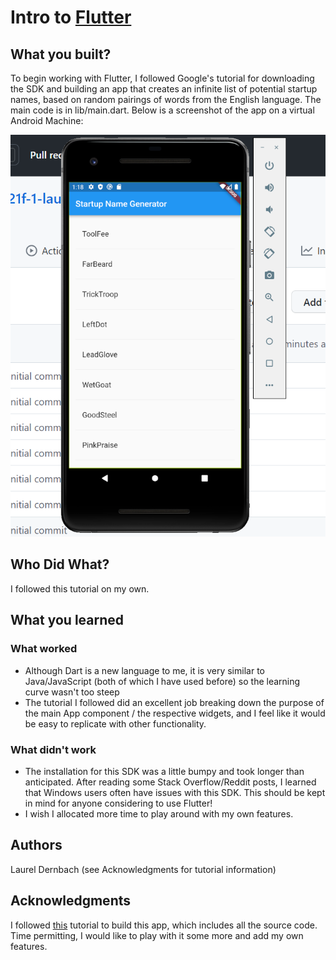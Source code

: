 # Intro to [Flutter](https://flutter.dev/)

## What you built? 

To begin working with Flutter, I followed Google's tutorial for downloading the SDK and building
an app that creates an infinite list of potential startup names, based on random pairings of words
from the English language. The main code is in lib/main.dart.
Below is a screenshot of the app on a virtual Android Machine:

![](startup-screenshot.png)

## Who Did What?

I followed this tutorial on my own.

## What you learned

### What worked
* Although Dart is a new language to me, it is very similar to Java/JavaScript (both of which
I have used before) so the learning curve wasn't too steep
* The tutorial I followed did an excellent job breaking down the purpose of the main App component /
 the respective widgets, and I feel like it would be easy to replicate with other functionality.

### What didn't work
* The installation for this SDK was a little bumpy and took longer than anticipated. After reading
some Stack Overflow/Reddit posts, I learned that Windows users  often have issues with this SDK.
This should be kept in mind for anyone considering to use Flutter!
* I wish I allocated more time to play around with my own features.

## Authors

Laurel Dernbach (see Acknowledgments for tutorial information)

## Acknowledgments

I followed [this](https://codelabs.developers.google.com/codelabs/first-flutter-app-pt1#0)
tutorial to build this app, which includes all the source code. Time permitting, I would like to
play with it some more and add my own features.

